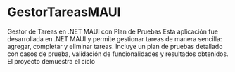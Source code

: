 # GestorTareasMAUI
Gestor de Tareas en .NET MAUI con Plan de Pruebas  Esta aplicación fue desarrollada en .NET MAUI y permite gestionar tareas de manera sencilla: agregar, completar y eliminar tareas. Incluye un plan de pruebas detallado con casos de prueba, validación de funcionalidades y resultados obtenidos. El proyecto demuestra el ciclo 
